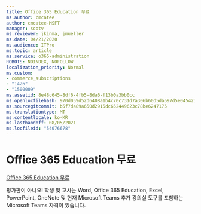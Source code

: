 ```yaml
---
title: Office 365 Education 무료
ms.author: cmcatee
author: cmcatee-MSFT
manager: scotv
ms.reviewer: jkinma, jmueller
ms.date: 04/21/2020
ms.audience: ITPro
ms.topic: article
ms.service: o365-administration
ROBOTS: NOINDEX, NOFOLLOW
localization_priority: Normal
ms.custom:
- commerce_subscriptions
- "1426"
- "1500009"
ms.assetid: 8e48c645-8df6-4fb5-8da6-f13b0a3bb0cc
ms.openlocfilehash: 970d059d52d6408a1b4c70c731d7a306b60d5da597d5e045423751c3960fe582
ms.sourcegitcommit: b5f7da89a650d2915dc652449623c78be6247175
ms.translationtype: MT
ms.contentlocale: ko-KR
ms.lasthandoff: 08/05/2021
ms.locfileid: "54076678"
---
```

# <a name="office-365-education-for-free"></a>Office 365 Education 무료

[Office 365 Education 무료](https://products.office.com/student/office-in-education?ms.officeurl=students)
  
평가판이 아니요! 학생 및 교사는 Word, Office 365 Education, Excel, PowerPoint, OneNote 및 현재 Microsoft Teams 추가 강의실 도구를 포함하는 Microsoft Teams 자격이 있습니다.